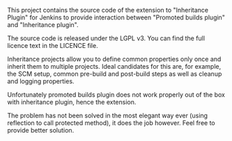 This project contains the source code of the extension to "Inheritance Plugin" for
Jenkins to provide interaction between "Promoted builds plugin" and "Inheritance plugin".

The source code is released under the LGPL v3. You can find the full
licence text in the LICENCE file.


Inheritance projects allow you to define
common properties only once and inherit them to multiple projects. Ideal
candidates for this are, for example, the SCM setup, common pre-build and
post-build steps as well as cleanup and logging properties.

Unfortunately promoted builds plugin does not work properly out of the box with inheritance plugin, hence the extension. 

The problem has not been solved in the most elegant way ever (using reflection to call protected method), it does the job however. Feel free to provide better solution. 


